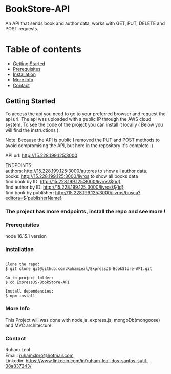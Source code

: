 # BookStore-API

An API that sends book and author data, works with GET, PUT, DELETE and POST requests.    


# Table of contents

- [Getting Started](#getting-started)
- [Prerequisites](#prerequisites)
- [Installation](#installation)
- [More Info](#more-info)
- [Contact](#contact)

## Getting Started

To access the api you need to go to your preferred browser and request the api url. The api was uploaded with a public IP through the AWS cloud system. To see the code of the project you can install it locally ( Below you will find the instructions ).

Note: Because the API is public I removed the PUT and POST methods to avoid compromising the API, but here in the repository it's complete :)

API url: http://15.228.199.125:3000    

ENDPOINTS:    
authors: http://15.228.199.125:3000/autores to show all author data.    
books: http://15.228.199.125:3000/livros to show all books data     
find book by ID: http://15.228.199.125:3000/livros/${id}      
find author by ID: http://15.228.199.125:3000/livros/${id}      
find book by publisher: http://15.228.199.125:3000/livros/busca?editora=${publisherName}

### The project has more endpoints, install the repo and see more !

### Prerequisites

node 16.15.1 version

### Installation

```

Clone the repo:   
$ git clone git@github.com:RuhamLeal/ExpressJS-BookStore-API.git    

Go to project folder:     
$ cd ExpressJS-BookStore-API     

Install dependencies:    
$ npm install

```
### More Info

This Project will was done with node.js, express.js, mongoDb(mongoose) and MVC architecture.

### Contact

Ruham Leal    
Email: ruhamxlpro@hotmail.com    
Linkedin: https://www.linkedin.com/in/ruham-leal-dos-santos-sutil-38a837243/
